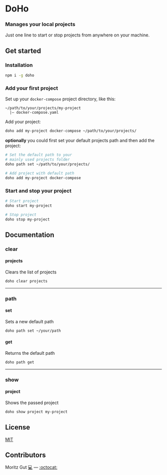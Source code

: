 # DoHo
### Manages your local projects

Just one line to start or stop projects from anywhere on your machine.

## Get started

### Installation

```sh
npm i -g doho
```

### Add your first project

Set up your `docker-compose` project directory, like this:

```
~/path/to/your/projects/my-project
  |— docker-compose.yaml
```

Add your project:

```sh
doho add my-project docker-compose ~/path/to/your/projects/
```

**optionally** you could first set your default projects path and then add the project:

```sh
# Set the default path to your 
# mainly used projects folder
doho path set ~/path/to/your/projects/

# Add project with default path
doho add my-project docker-compose 
```

### Start and stop your project

```sh
# Start project
doho start my-project

# Stop project
doho stop my-project
```

## Documentation

### clear

#### projects

Clears the list of projects

```sh
doho clear projects
```

<hr>

### path

#### set 

Sets a new default path

```sh
doho path set ~/your/path
```

#### get 

Returns the default path

```sh
doho path get
```

<hr>

### show

#### project 

Shows the passed project

```sh
doho show project my-project
```

## License
[MIT](./LICENSE)

## Contributors
Moritz Gut [:computer:](https://moritzgut.de) — [:octocat:](https://github.com/moritzgvt)